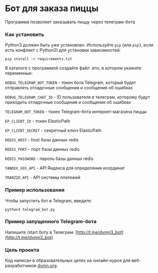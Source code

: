 # Бот для заказа пиццы

Программа позволяет заказывать пиццу через телеграм-бота

### Как установить
Python3 должен быть уже установлен. 
Используйте `pip` (или `pip3`, если есть конфликт с Python2) для установки зависимостей:
```
pip install -r requirements.txt
```
В каталоге с программой создайте файл .env, в котором укажите переменные:

`DEBUG_TELEGRAM_BOT_TOKEN`  - токен бота Telegram, который будет отправлять отладочные сообщения и сообщения об ошибках

`DEBUG_TELEGRAM_CHAT_ID`  - ID пользователя в телеграм, которому будут приходить отладочные сообщения и сообщения об ошибках

`TELEGRAM_BOT_TOKEN` - токен Telegram-бота интернет-магазина пиццы

`EP_CLIENT_ID` - токен ElasticPath

`EP_CLIENT_SECRET` - секретный ключ ElasticPath

`REDIS_HOST` - host базы данных redis

`REDIS_PORT` - порт базы данных redis

`REDIS_PASSWORD` - пароль базы данных redis

`YANDEX_GEO_API` - API Яндекса для определения координат

`TRANZZO_API` - API системы платежей


### Пример использования

Чтобы запустить бот в Telegram, введите:
```
python3 telegram_bot.py
```

### Пример запущенного Telegram-бота
Напишите /start боту в Телеграм:
[http://t.me/dvmn3_bot](http://t.me/dvmn3_bot)


### Цель проекта

Код написан в образовательных целях на онлайн-курсе для веб-разработчиков [dvmn.org](https://dvmn.org/).
